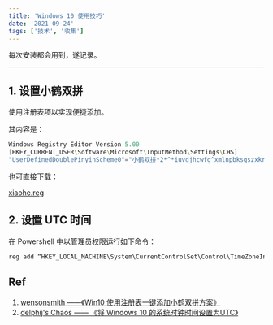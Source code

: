 ```yaml
---
title: 'Windows 10 使用技巧'
date: '2021-09-24'
tags: ['技术', '收集']
---
```

每次安装都会用到，遂记录。

---

## 1. 设置小鹤双拼

使用注册表项以实现便捷添加。

其内容是：

```powershell
Windows Registry Editor Version 5.00
[HKEY_CURRENT_USER\Software\Microsoft\InputMethod\Settings\CHS]
"UserDefinedDoublePinyinScheme0"="小鹤双拼*2*^*iuvdjhcwfg^xmlnpbksqszxkrltvyovt"
```

也可直接下载：

[xiaohe.reg](https://cdn.jsdelivr.net/gh/cilunga1024/ifpkw@master/attachments/xiaohe.reg?download=true)

## 2. 设置 UTC 时间

在 Powershell 中以管理员权限运行如下命令：

```powershell
reg add “HKEY_LOCAL_MACHINE\System\CurrentControlSet\Control\TimeZoneInformation” /v RealTimeIsUniversal /d 1 /t REG_QWORD /f
```

## Ref

1. [wensonsmith ——《Win10 使用注册表一键添加小鹤双拼方案》](https://iwenson.com/win10-add-xiaohe/)
2. [delphij's Chaos —— 《将 Windows 10 的系统时钟时间设置为UTC》](https://blog.delphij.net/posts/2019/08/-windows-10-utc/)